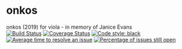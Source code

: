 # onkos
onkos (2019) for viola - in memory of Janice Evans<br/>
[![Build Status](https://travis-ci.org/GregoryREvans/onkos.svg?branch=master)](https://travis-ci.org/GregoryREvans/onkos) [![Coverage Status](https://coveralls.io/repos/github/GregoryREvans/onkos/badge.svg?branch=master)](https://coveralls.io/github/GregoryREvans/onkos?branch=master) [![Code style: black](https://img.shields.io/badge/code%20style-black-000000.svg)](https://github.com/python/black) [![Average time to resolve an issue](http://isitmaintained.com/badge/resolution/GregoryREvans/onkos.svg)](http://isitmaintained.com/project/GregoryREvans/onkos "Average time to resolve an issue") [![Percentage of issues still open](http://isitmaintained.com/badge/open/GregoryREvans/onkos.svg)](http://isitmaintained.com/project/GregoryREvans/onkos "Percentage of issues still open")
